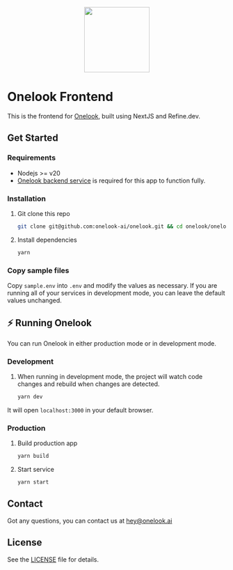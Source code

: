 <p align="center">
<img src="https://github.com/user-attachments/assets/9034f499-be55-4e53-bcd7-70b66a20f2c7" width="150" height="150" style="margin-left: auto; margin-right: auto;" />
</p>

# Onelook Frontend

This is the frontend for [Onelook](https://github.com/onelook-ai/onelook), built using NextJS and Refine.dev.

## Get Started

### Requirements

- Nodejs >= v20
- [Onelook backend service](../onelook-be/) is required for this app to function fully.

### Installation

1. Git clone this repo

   ```sh
   git clone git@github.com:onelook-ai/onelook.git && cd onelook/onelook-fe
   ```

2. Install dependencies

   ```sh
   yarn
   ```

### Copy sample files

Copy `sample.env` into `.env` and modify the values as necessary.
If you are running all of your services in development mode, you can leave the default values unchanged.

## ⚡️ Running Onelook

You can run Onelook in either production mode or in development mode.

### Development

1. When running in development mode, the project will watch code changes and rebuild when changes are detected.

   ```sh
   yarn dev
   ```

It will open `localhost:3000` in your default browser.

### Production

1. Build production app

   ```sh
   yarn build
   ```

2. Start service

   ```sh
   yarn start
   ```

## Contact

Got any questions, you can contact us at [hey@onelook.ai](mailto:hey@onelook.ai?subject=Onelook%20Github%20Repo)

## License

See the [LICENSE](../LICENSE) file for details.
